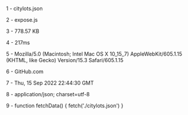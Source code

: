 1 - citylots.json

2 - expose.js

3 - 778.57 KB

4 - 217ms

5 - Mozilla/5.0 (Macintosh; Intel Mac OS X 10_15_7) AppleWebKit/605.1.15 (KHTML, like Gecko) Version/15.3 Safari/605.1.15

6 - GitHub.com

7 - Thu, 15 Sep 2022 22:44:30 GMT 

8 - application/json; charset=utf-8

9 - function fetchData() {
  fetch('./citylots.json')
}
